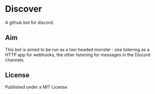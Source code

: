 # Discover

A github bot for discord.

## Aim

This bot is aimed to be run as a two headed monster : one listening as a HTTP app for webhooks, the other listening for messages in the Discord channels.

## License

Published under a MIT License
